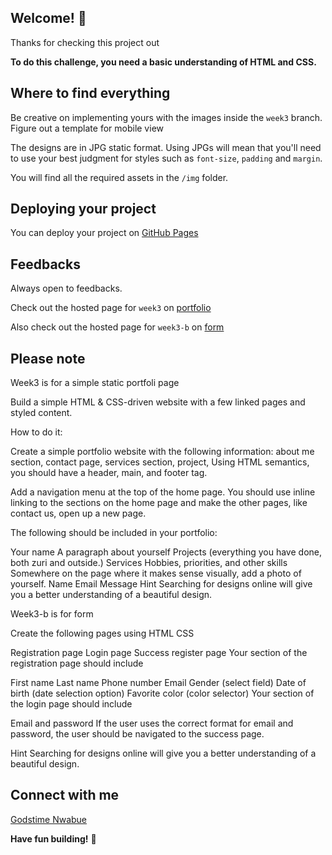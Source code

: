 ## Welcome! 👋

Thanks for checking this project out

**To do this challenge, you need a basic understanding of HTML and CSS.**

## Where to find everything

Be creative on implementing yours with the images inside the `week3` branch. Figure out a template for mobile view

The designs are in JPG static format. Using JPGs will mean that you'll need to use your best judgment for styles such as `font-size`, `padding` and `margin`. 

You will find all the required assets in the `/img` folder.


## Deploying your project

You can deploy your project on [GitHub Pages](https://pages.github.com/)


## Feedbacks

Always open to feedbacks.

Check out the hosted page for `week3` on [portfolio](https://replit.com/@GodstimeNwabue/simpleportfolio?v=1)

Also check out the hosted page for `week3-b` on [form](https://replit.com/@GodstimeNwabue/Registrationpage?v=1)

## Please note

Week3 is for a simple static portfoli page

Build a simple HTML & CSS-driven website with a few linked pages and styled content.

How to do it:

Create a simple portfolio website with the following information: about me section, contact page, services section, project, Using HTML semantics, you should have a header, main, and footer tag. 

Add a navigation menu at the top of the home page. You should use inline linking to the sections on the home page and make the other pages, like contact us, open up a new page.

The following should be included in your portfolio: 

Your name
A paragraph about yourself
Projects (everything you have done, both zuri and outside.)
Services 
Hobbies, priorities, and other skills
Somewhere on the page where it makes sense visually, add a photo of yourself.
Name
Email
Message
Hint Searching for designs online will give you a better understanding of a beautiful design.


Week3-b is for form

Create the following pages using HTML CSS

Registration page
Login page
Success register page
Your section of the registration page should include

First name 
Last name
Phone number
Email 
Gender (select field)
Date of birth (date selection option)
Favorite color (color selector)
Your section of the login page should include

Email and
password
If the user uses the correct format for email and password, the user should be navigated to the success page.

Hint Searching for designs online will give you a better understanding of a beautiful design.

## Connect with me

[Godstime Nwabue](https://linktr.ee/godstimenwabue)

**Have fun building!** 🚀

